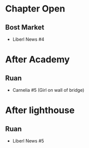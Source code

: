 # Chapter Open
## Bost Market
- Liberl News #4

# After Academy
## Ruan
- Carnelia #5 (Girl on wall of bridge)

# After lighthouse
## Ruan
- Liberl News #5
